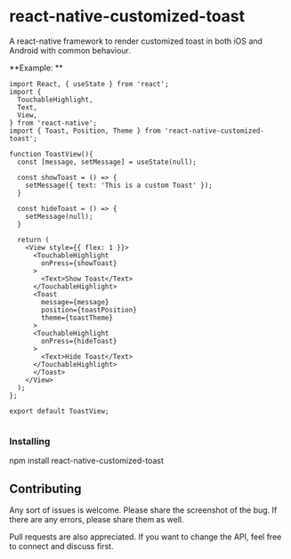 # react-native-customized-toast

A react-native framework to render customized toast in both iOS and Android with common behaviour.



**Example: **
```
import React, { useState } from 'react';
import {
  TouchableHighlight,
  Text,
  View,
} from 'react-native';
import { Toast, Position, Theme } from 'react-native-customized-toast';

function ToastView(){
  const [message, setMessage] = useState(null);
  
  const showToast = () => {
    setMessage({ text: 'This is a custom Toast' });
  }
  
  const hideToast = () => {
    setMessage(null);
  }
  
  return (
    <View style={{ flex: 1 }}>
      <TouchableHighlight
        onPress={showToast}
      >
        <Text>Show Toast</Text>
      </TouchableHighlight>
      <Toast
        message={message}
        position={toastPosition}
        theme={toastTheme}
      >  
      <TouchableHighlight
        onPress={hideToast}
      >
        <Text>Hide Toast</Text>
      </TouchableHighlight>
      </Toast>     
    </View>
  );
};

export default ToastView;


```

### Installing

npm install react-native-customized-toast


## Contributing

Any sort of issues is welcome. Please share the screenshot of the bug. If there are any errors, please share them as well. 

Pull requests are also appreciated. If you want to change the API, feel free to connect and discuss first.



